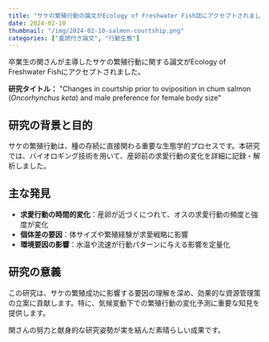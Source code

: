```yaml
---
title: "サケの繁殖行動の論文がEcology of Freshwater Fish誌にアクセプトされました"
date: 2024-02-10
thumbnail: "/img/2024-02-10-salmon-courtship.png"
categories: ["査読付き論文", "行動生態"]
---
```


卒業生の関さんが主導したサケの繁殖行動に関する論文がEcology of Freshwater Fishにアクセプトされました。

**研究タイトル：**
"Changes in courtship prior to oviposition in chum salmon (<i>Oncorhynchus keta</i>) and male preference for female body size"

## 研究の背景と目的

サケの繁殖行動は、種の存続に直接関わる重要な生態学的プロセスです。本研究では、バイオロギング技術を用いて、産卵前の求愛行動の変化を詳細に記録・解析しました。

## 主な発見

- **求愛行動の時間的変化**：産卵が近づくにつれて、オスの求愛行動の頻度と強度が変化
- **個体差の要因**：体サイズや繁殖経験が求愛戦略に影響
- **環境要因の影響**：水温や流速が行動パターンに与える影響を定量化

## 研究の意義

この研究は、サケの繁殖成功に影響する要因の理解を深め、効果的な資源管理策の立案に貢献します。特に、気候変動下での繁殖行動の変化予測に重要な知見を提供します。

関さんの努力と献身的な研究姿勢が実を結んだ素晴らしい成果です。
